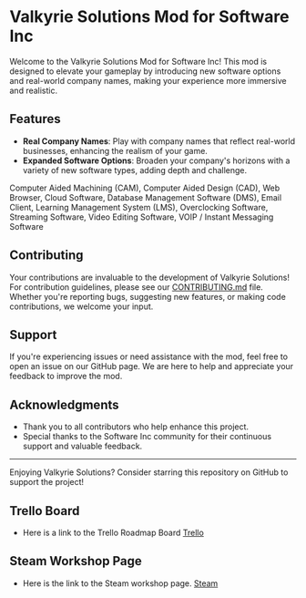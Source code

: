 # Valkyrie Solutions Mod for Software Inc

Welcome to the Valkyrie Solutions Mod for Software Inc! This mod is designed to elevate your gameplay by introducing new software options and real-world company names, making your experience more immersive and realistic.

## Features

- **Real Company Names**: Play with company names that reflect real-world businesses, enhancing the realism of your game.
- **Expanded Software Options**: Broaden your company's horizons with a variety of new software types, adding depth and challenge.

Computer Aided Machining (CAM),
Computer Aided Design (CAD),
Web  Browser,
Cloud Software,
Database Management Software (DMS),
Email Client,
Learning Management System (LMS),
Overclocking Software,
Streaming Software,
Video Editing Software,
VOIP / Instant Messaging Software

## Contributing

Your contributions are invaluable to the development of Valkyrie Solutions! For contribution guidelines, please see our [CONTRIBUTING.md](CONTRIBUTING.md) file. Whether you're reporting bugs, suggesting new features, or making code contributions, we welcome your input.

## Support

If you're experiencing issues or need assistance with the mod, feel free to open an issue on our GitHub page. We are here to help and appreciate your feedback to improve the mod.

## Acknowledgments

- Thank you to all contributors who help enhance this project.
- Special thanks to the Software Inc community for their continuous support and valuable feedback.

---

Enjoying Valkyrie Solutions? Consider starring this repository on GitHub to support the project!

## Trello Board

- Here is a link to the Trello Roadmap Board 
[Trello](https://trello.com/invite/b/I0MilAyp/ATTI7418a306f6b2c2085292335bf8e3ce13C711F197/valkyrie-solutions)


## Steam Workshop Page

- Here is the link to the Steam workshop page. 
[Steam](https://steamcommunity.com/sharedfiles/filedetails/?id=3235726354)
